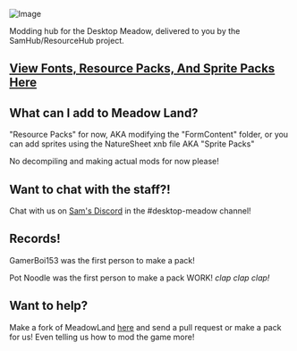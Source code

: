 ![Image](https://cdn.discordapp.com/attachments/702937727754043473/703296452004282538/BCw65lm_50x.png)

Modding hub for the Desktop Meadow, delivered to you by the SamHub/ResourceHub project.

## [View Fonts, Resource Packs, And Sprite Packs Here](rp/index/INDEX.md)

## What can I add to Meadow Land?
"Resource Packs" for now, AKA modifying the "FormContent" folder, or you can add sprites using the NatureSheet xnb file AKA "Sprite Packs"

No decompiling and making actual mods for now please!

## Want to chat with the staff?!

Chat with us on [Sam's Discord](https://discord.gg/mXDzAzw) in the #desktop-meadow channel!

## Records!
GamerBoi153 was the first person to make a pack!

Pot Noodle was the first person to make a pack WORK! *clap clap clap!*

## Want to help?

Make a fork of MeadowLand [here](https://github.com/UnofficialSamHub/MeadowLand/) and send a pull request or make a pack for us! Even telling us how to mod the game more!
